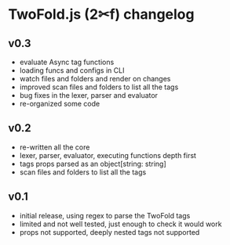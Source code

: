 # TwoFold.js (2✂︎f) changelog

## v0.3

- evaluate Async tag functions
- loading funcs and configs in CLI
- watch files and folders and render on changes
- improved scan files and folders to list all the tags
- bug fixes in the lexer, parser and evaluator
- re-organized some code


## v0.2

- re-written all the core
- lexer, parser, evaluator, executing functions depth first
- tags props parsed as an object[string: string]
- scan files and folders to list all the tags


## v0.1

- initial release, using regex to parse the TwoFold tags
- limited and not well tested, just enough to check it would work
- props not supported, deeply nested tags not supported
